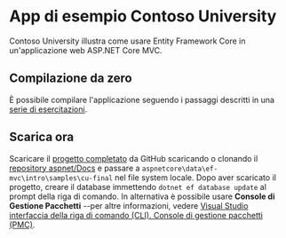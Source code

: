 # <a name="contoso-university-sample-app"></a>App di esempio Contoso University

Contoso University illustra come usare Entity Framework Core in un'applicazione web ASP.NET Core MVC.

## <a name="build-it-from-scratch"></a>Compilazione da zero

È possibile compilare l'applicazione seguendo i passaggi descritti in una [serie di esercitazioni](https://docs.microsoft.com/aspnet/core/data/ef-mvc/intro).

## <a name="download-it"></a>Scarica ora

Scaricare il [progetto completato](https://github.com/aspnet/Docs/tree/master/aspnetcore/data/ef-mvc/intro/samples/cu-final) da GitHub scaricando o clonando il [repository aspnet/Docs](https://github.com/aspnet/Docs) e passare a `aspnetcore\data\ef-mvc\intro\samples\cu-final` nel file system locale.  Dopo aver scaricato il progetto, creare il database immettendo `dotnet ef database update` al prompt della riga di comando. In alternativa è possibile usare **Console di Gestione Pacchetti** --per altre informazioni, vedere [Visual Studio interfaccia della riga di comando (CLI). Console di gestione pacchetti (PMC)](https://docs.microsoft.com/aspnet/core/data/ef-mvc/migrations#command-line-interface-cli-vs-package-manager-console-pmc).
